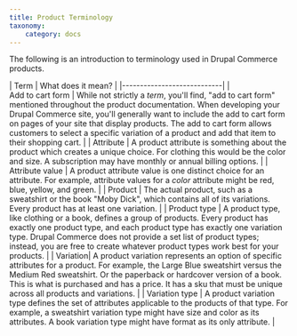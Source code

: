 ```yaml
---
title: Product Terminology
taxonomy:
    category: docs
---
```


The following is an introduction to terminology used in Drupal Commerce products.

| Term  | What does it mean? |
|----------------------------|
| <nobr>Add to cart form</nobr> | While not strictly a *term*, you'll find, "add to cart form" mentioned throughout the product documentation. When developing your Drupal Commerce site, you'll generally want to include the add to cart form on pages of your site that display products. The add to cart form allows customers to select a specific variation of a product and add that item to their shopping cart. |
| Attribute | A product attribute is something about the product which creates a unique choice. For clothing this would be the color and size. A subscription may have monthly or annual billing options. |
| Attribute value | A product attribute value is one distinct choice for an attribute. For example, attribute values for a *color* attribute might be red, blue, yellow, and green. |
| Product | The actual product, such as a sweatshirt or the book "Moby Dick", which contains all of its variations. Every product has at least one variation. |
| Product type | A product type, like clothing or a book, defines a group of products. Every product has exactly one product type, and each product type has exactly one variation type. Drupal Commerce does not provide a set list of product types; instead, you are free to create whatever product types work best for your products. |
| Variation| A product variation represents an option of specific attributes for a product. For example, the Large Blue sweatshirt versus the Medium Red sweatshirt. Or the paperback or hardcover version of a book. This is what is purchased and has a price. It has a sku that must be unique across all products and variations. |
| Variation type | A product variation type defines the set of attributes applicable to the products of that type. For example, a sweatshirt variation type might have size and color as its attributes. A book variation type might have format as its only attribute. |
